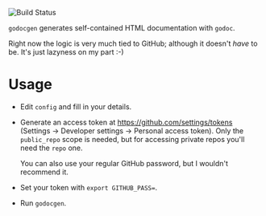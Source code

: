 ![Build Status](https://github.com/Teamwork/godocgen/actions/workflows/build.yml/badge.svg)

`godocgen` generates self-contained HTML documentation with `godoc`.

Right now the logic is very much tied to GitHub; although it doesn't *have* to
be. It's just lazyness on my part :-)

Usage
=====

- Edit `config` and fill in your details.

- Generate an access token at https://github.com/settings/tokens (Settings ->
  Developer settings -> Personal access token).
  Only the `public_repo` scope is needed, but for accessing private repos you'll
  need the `repo` one.

  You can also use your regular GitHub password, but I wouldn't recommend it.

- Set your token with `export GITHUB_PASS=`.

- Run `godocgen`.
